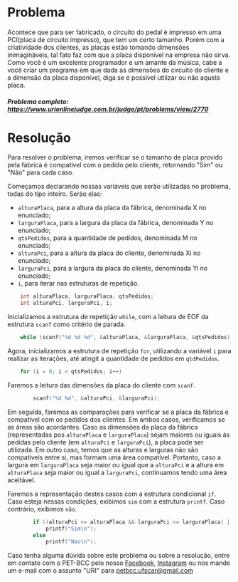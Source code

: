 # Problema

Acontece que para ser fabricado, o circuito do pedal é impresso em uma PCI(placa de circuito impresso), que tem um certo tamanho. Porém com a criatividade dos clientes, as placas estão tomando dimensões inimagináveis, tal fato faz com que a placa disponível na empresa não sirva. Como você é um excelente programador e um amante da música, cabe a você criar um programa em que dada as dimensões do circuito do cliente e a dimensão da placa disponível, diga se é possível utilizar ou não aquela placa.

##### Problema completo: https://www.urionlinejudge.com.br/judge/pt/problems/view/2770

# Resolução

Para resolver o problema, iremos verificar se o tamanho de placa provido pela fábrica é compatível com o pedido pelo cliente, retornando "Sim" ou "Não" para cada caso.

Começamos declarando nossas variáveis que serão utilizadas no problema, todas do tipo inteiro. Serão elas: 
- `alturaPlaca`, para a altura da placa da fábrica, denominada X no enunciado;
- `larguraPlaca`, para a largura da placa da fábrica, denominada Y no enunciado;
- `qtsPedidos`, para a quantidade de pedidos, denominada M no enunciado;
- `alturaPci`, para a altura da placa do cliente, denominada Xi no enunciado; 
- `larguraPci`, para a largura da placa do cliente, denominada Yi no enunciado;
- `i`, para iterar nas estruturas de repetição.

```c
	int alturaPlaca, larguraPlaca, qtsPedidos;
	int alturaPci, larguraPci, i;
```

Inicializamos a estrutura de repetição `while`, com a leitura de EOF da estrutura `scanf` como critério de parada. 
```c
	while (scanf("%d %d %d", &alturaPlaca, &larguraPlaca, &qtsPedidos) != EOF)
```

Agora, inicializamos a estrutura de repetição `for`, utilizando a variável `i` para realizar as iterações, até atingit a quantidade de pedidos em `qtdPedidos`.
```c
	for (i = 0; i < qtsPedidos; i++)
```

Faremos a leitura das dimensões da placa do cliente com `scanf`.
```c
        scanf("%d %d", &alturaPci, &larguraPci);
```

Em seguida, faremos as comparações para verificar se a placa da fábrica é compatível com os pedidos dos clientes. Em ambos casos, verificamos se as áreas são acordantes.
Caso as dimensões da placa da fábrica (representadas pos `alturaPlaca` e `larguraPlaca`) sejam maiores ou iguais às pedidas pelo cliente (em `alturaPci` e `larguraPci`), a placa pode ser utilizada.
Em outro caso, temos que as alturas e larguras não são compatíveis entre si, mas formam uma área compatível. Portanto, caso a largura em `larguraPlaca` seja maior ou igual que a `alturaPci` e a altura em `alturaPlaca` seja maior ou igual a `larguraPci`, continuamos tendo uma área aceitável. 

Faremos a representação destes casos com a estrutura condicional `if`. Caso esteja nessas condições, exibimos `sim` com a estrutura `printf`. Caso contrário, exibimos `não`.
```c
		if ((alturaPci <= alturaPlaca && larguraPci <= larguraPlaca) || (alturaPci <= larguraPlaca && larguraPci <= alturaPlaca))
			printf("Sim\n");
		else
			printf("Nao\n");
```

Caso tenha alguma dúvida sobre este problema ou sobre a resolução, entre em contato com o PET-BCC pelo nosso
[Facebook](https://www.facebook.com/petbcc/),
[Instagram](https://www.instagram.com/petbcc.ufscar/)
ou nos mande um e-mail com o assunto "URI" para  petbcc.ufscar@gmail.com